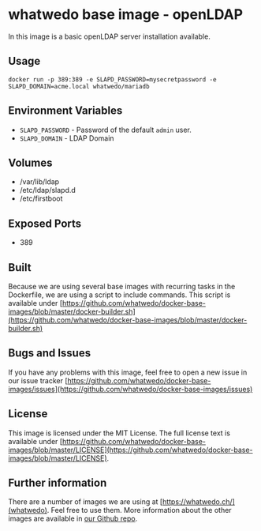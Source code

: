 # whatwedo base image - openLDAP

In this image is a basic openLDAP server installation available.


## Usage

```
docker run -p 389:389 -e SLAPD_PASSWORD=mysecretpassword -e SLAPD_DOMAIN=acme.local whatwedo/mariadb
```


## Environment Variables

* `SLAPD_PASSWORD` - Password of the default `admin` user.
* `SLAPD_DOMAIN` - LDAP Domain


## Volumes

* /var/lib/ldap
* /etc/ldap/slapd.d
* /etc/firstboot


## Exposed Ports

* 389


## Built

Because we are using several base images with recurring tasks in the Dockerfile, we are using a script to include commands. This script is available under [https://github.com/whatwedo/docker-base-images/blob/master/docker-builder.sh](https://github.com/whatwedo/docker-base-images/blob/master/docker-builder.sh)


## Bugs and Issues

If you have any problems with this image, feel free to open a new issue in our issue tracker [https://github.com/whatwedo/docker-base-images/issues](https://github.com/whatwedo/docker-base-images/issues)


## License

This image is licensed under the MIT License. The full license text is available under [https://github.com/whatwedo/docker-base-images/blob/master/LICENSE](https://github.com/whatwedo/docker-base-images/blob/master/LICENSE).


## Further information

There are a number of images we are using at [https://whatwedo.ch/](whatwedo). Feel free to use them. More information about the other images are available in [our Github repo](https://github.com/whatwedo/docker-base-images).
